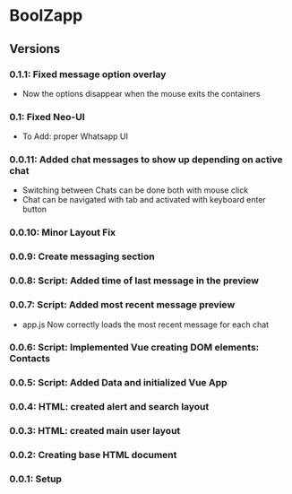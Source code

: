 # BoolZapp

## Versions

### 0.1.1: Fixed message option overlay

* Now the options disappear when the mouse exits the containers

### 0.1: Fixed Neo-UI

* To Add: proper Whatsapp UI

### 0.0.11: Added chat messages to show up depending on active chat

* Switching between Chats can be done both with mouse click
* Chat can be navigated with tab and activated with keyboard enter button

### 0.0.10: Minor Layout Fix

### 0.0.9: Create messaging section

### 0.0.8: Script: Added time of last message in the preview

### 0.0.7: Script: Added most recent message preview

* app.js Now correctly loads the most recent message for each chat

### 0.0.6: Script: Implemented Vue creating DOM elements: Contacts

### 0.0.5: Script: Added Data and initialized Vue App

### 0.0.4: HTML: created alert and search layout

### 0.0.3: HTML: created main user layout

### 0.0.2: Creating base HTML document

### 0.0.1: Setup
